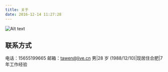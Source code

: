 ```yaml
---
title: 关于
date: 2016-12-14 11:27:28
---
```

![Alt text](https://tawen.github.io/images/about.jpg)

## 联系方式
电话：15655199665
邮箱：tawen@live.cn
男|28 岁 (1988/12/10)|现居住合肥|7年工作经验